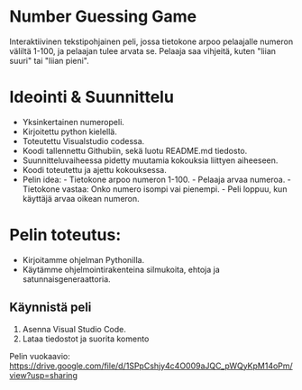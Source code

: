 # Number Guessing Game
Interaktiivinen tekstipohjainen peli, jossa tietokone arpoo pelaajalle numeron väliltä 1-100, ja pelaajan tulee arvata se. Pelaaja saa vihjeitä, kuten "liian suuri" tai "liian pieni".

# Ideointi & Suunnittelu
- Yksinkertainen numeropeli.
- Kirjoitettu python kielellä.
- Toteutettu Visualstudio codessa.
- Koodi tallennettu Githubiin, sekä luotu README.md tiedosto.
- Suunnitteluvaiheessa pidetty muutamia kokouksia liittyen aiheeseen.
- Koodi toteutettu ja ajettu kokouksessa.
- Pelin idea:
           - Tietokone arpoo numeron 1-100.
           - Pelaaja arvaa numeroa.
           - Tietokone vastaa: Onko numero isompi vai pienempi.
           - Peli loppuu, kun käyttäjä arvaa oikean numeron.


# Pelin toteutus:
- Kirjoitamme ohjelman Pythonilla.
- Käytämme ohjelmointirakenteina silmukoita, ehtoja ja satunnaisgeneraattoria.

## Käynnistä peli
1. Asenna Visual Studio Code.
2. Lataa tiedostot ja suorita komento

Pelin vuokaavio:  https://drive.google.com/file/d/1SPpCshjy4c4O009aJQC_pWQyKpM14oPm/view?usp=sharing
